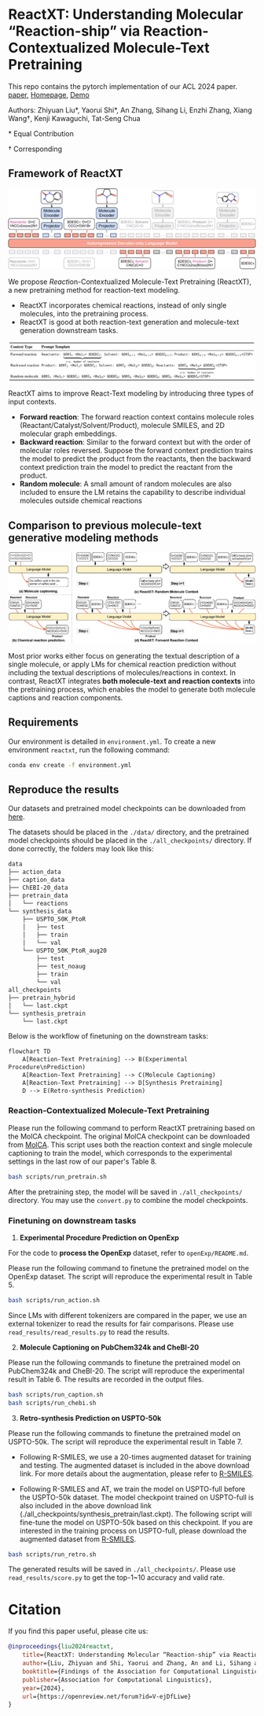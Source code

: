 # ReactXT: Understanding Molecular “Reaction-ship” via Reaction-Contextualized Molecule-Text Pretraining

This repo contains the pytorch implementation of our ACL 2024 paper.
[paper](https://www.arxiv.org/abs/2405.14225), [Homepage](https://syr-cn.github.io/ReactXT/), [Demo](xxx)

Authors: Zhiyuan Liu*, Yaorui Shi*, An Zhang, Sihang Li, Enzhi Zhang, Xiang Wang†, Kenji Kawaguchi, Tat-Seng Chua

\* Equal Contribution

† Corresponding

## Framework of ReactXT

![fig1](./figures/frameworks.jpg)

We propose *React*ion-Conte*xt*ualized Molecule-Text Pretraining (ReactXT), a new pretraining method for reaction-text modeling.
- ReactXT incorporates chemical reactions, instead of only single molecules, into the pretraining process.
- ReactXT is good at both reaction-text generation and molecule-text generation downstream tasks.


![fig1](./figures/context.jpg)

ReactXT aims to improve React-Text modeling by introducing three types of input contexts.
- **Forward reaction**: The forward reaction context contains molecule roles (Reactant/Catalyst/Solvent/Product), molecule SMILES, and 2D molecular graph embeddings.
- **Backward reaction**: Similar to the forward context but with the order of molecular roles reversed. Suppose the forward context prediction trains the model to predict the product from the reactants, then the backward context prediction train the model to predict the reactant from the product.
- **Random molecule**: A small amount of random molecules are also included to ensure the LM retains the capability to describe individual molecules outside chemical reactions


## Comparison to previous molecule-text generative modeling methods

![fig1](./figures/comparison.jpg)

Most prior works either focus on generating the textual description of a single molecule, or apply LMs for chemical reaction prediction without including the textual descriptions of molecules/reactions in context.
In contrast, ReactXT integrates **both molecule-text and reaction contexts** into the pretraining process, which enables the model to generate both molecule captions and reaction components.


## Requirements

Our environment is detailed in `environment.yml`. To create a new environment `reactxt`, run the following command:

```bash
conda env create -f environment.yml
```

## Reproduce the results

Our datasets and pretrained model checkpoints can be downloaded from [here](https://osf.io/e68v4/files/osfstorage).

The datasets should be placed in the `./data/` directory, and the pretrained model checkpoints should be placed in the `./all_checkpoints/` directory. If done correctly, the folders may look like this:
```
data
├── action_data
├── caption_data
├── ChEBI-20_data
├── pretrain_data
│   └── reactions
└── synthesis_data
    ├── USPTO_50K_PtoR
    │   ├── test
    │   ├── train
    │   └── val
    └── USPTO_50K_PtoR_aug20
        ├── test
        ├── test_noaug
        ├── train
        └── val
all_checkpoints
├── pretrain_hybrid
│   └── last.ckpt
└── synthesis_pretrain
    └── last.ckpt
```

Below is the workflow of finetuning on the downstream tasks:
```mermaid
flowchart TD
    A[Reaction-Text Pretraining] --> B(Experimental Procedure\nPrediction)
    A[Reaction-Text Pretraining] --> C(Molecule Captioning)
    A[Reaction-Text Pretraining] --> D[Synthesis Pretraining]
    D --> E(Retro-synthesis Prediction)
```

### Reaction-Contextualized Molecule-Text Pretraining

Please run the following command to perform ReactXT pretraining based on the MolCA checkpoint.
The original MolCA checkpoint can be downloaded from [MolCA](https://github.com/eltociear/MolCA).
This script uses both the reaction context and single molecule captioning to train the model, which corresponds to the experimental settings in the last row of our paper's Table 8.

```bash
bash scripts/run_pretrain.sh
```

After the pretraining step, the model will be saved in `./all_checkpoints/` directory. You may use the `convert.py` to combine the model checkpoints. 

### Finetuning on downstream tasks

1. **Experimental Procedure Prediction on OpenExp**

For the code to **process the OpenExp** dataset, refer to `openExp/README.md`.

Please run the following command to finetune the pretrained model on the OpenExp dataset. The script will reproduce the experimental result in Table 5.

```bash
bash scripts/run_action.sh
```

Since LMs with different tokenizers are compared in the paper, we use an external tokenizer to read the results for fair comparisons. Please use `read_results/read_results.py` to read the results.

2. **Molecule Captioning on PubChem324k and CheBI-20**

Please run the following commands to finetune the pretrained model on PubChem324k and CheBI-20. The script will reproduce the experimental result in Table 6. The results are recorded in the output files.

```bash
bash scripts/run_caption.sh
bash scripts/run_chebi.sh
```

3. **Retro-synthesis Prediction on USPTO-50k**

Please run the following commands to finetune the pretrained model on USPTO-50k. The script will reproduce the experimental result in Table 7.

- Following R-SMILES, we use a 20-times augmented dataset for training and testing. The augmented dataset is included in the above download link. For more details about the augmentation, please refer to [R-SMILES](https://github.com/otori-bird/retrosynthesis).

- Following R-SMILES and AT, we train the model on USPTO-full before the USPTO-50k dataset. The model checkpoint trained on USPTO-full is also included in the above download link (./all_checkpoints/synthesis_pretrain/last.ckpt). The following script will fine-tune the model on USPTO-50k based on this checkpoint. If you are interested in the training process on USPTO-full, please download the augmented dataset from [R-SMILES](https://github.com/otori-bird/retrosynthesis).

```bash
bash scripts/run_retro.sh
```

The generated results will be saved in `./all_checkpoints/`. Please use `read_results/score.py` to get the top-1~10 accuracy and valid rate.


# Citation

If you find this paper useful, please cite us:

```bib
@inproceedings{liu2024reactxt,
    title={ReactXT: Understanding Molecular “Reaction-ship” via Reaction-Contextualized Molecule-Text Pretraining},
    author={Liu, Zhiyuan and Shi, Yaorui and Zhang, An and Li, Sihang and Zhang, Enzhi and Wang, Xiang and Kawaguchi, Kenji and Chua, Tat-Seng},
    booktitle={Findings of the Association for Computational Linguistics: {ACL} 2024},
    publisher={Association for Computational Linguistics},
    year={2024},
    url={https://openreview.net/forum?id=V-ejDfLiwe}
}
```
